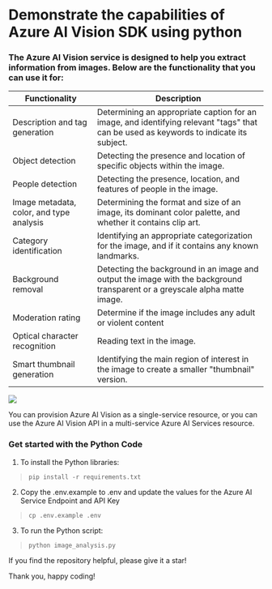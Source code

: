 # Demonstrate the capabilities of Azure AI Vision SDK using python

### The Azure AI Vision service is designed to help you extract information from images. Below are the functionality that you can use it for:

| Functionality | Description |
| --------------- | --------------- |
| Description and tag generation | Determining an appropriate caption for an image, and identifying relevant "tags" that can be used as keywords to indicate its subject. |
| Object detection | Detecting the presence and location of specific objects within the image. |
| People detection | Detecting the presence, location, and features of people in the image. |
| Image metadata, color, and type analysis | Determining the format and size of an image, its dominant color palette, and whether it contains clip art. |
| Category identification | Identifying an appropriate categorization for the image, and if it contains any known landmarks. |
| Background removal | Detecting the background in an image and output the image with the background transparent or a greyscale alpha matte image. |
| Moderation rating | Determine if the image includes any adult or violent content |
| Optical character recognition | Reading text in the image. |
| Smart thumbnail generation | Identifying the main region of interest in the image to create a smaller "thumbnail" version. |


![](https://learn.microsoft.com/en-us/training/wwl-data-ai/analyze-images/media/computer-vision.png)


You can provision Azure AI Vision as a single-service resource, or you can use the Azure AI Vision API in a multi-service Azure AI Services resource.

### Get started with the Python Code

1. To install the Python libraries:
>`pip install -r requirements.txt`

2. Copy the .env.example to .env and update the values for the Azure AI Service Endpoint and API Key
>`cp .env.example .env`

3. To run the Python script:
>`python image_analysis.py`

If you find the repository helpful, please give it a star!

Thank you, happy coding!
